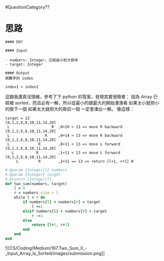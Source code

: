 #QuestionCategory??

# 思路

```ad-note
#### DO?

#### Input

- numbers: Integer，已經由小到大排序
- target: Integer

#### Output
兩數字的 index

index1 < index2
```

這題我還真沒頭緒，參考了下 python 的答案，發現其實很簡單：
因為 Array 已經被 sorted，而且必有一解，所以從最小的跟最大的開始湊湊看
如果太小就把小的換下一個
如果太大就把大的換前一個
一定會湊出一解。
像這樣：

```plaintext
target = 13
[0,1,2,6,8,10,11,14,20]
 L                   R  ,0+20 > 13 => move R backward
[0,1,2,6,8,10,11,14,20]
 L                R     ,0+14 > 13 => move R backward
[0,1,2,6,8,10,11,14,20]
 L             R        ,0+11 < 13 => move L forward
[0,1,2,6,8,10,11,14,20]
   L          R         ,1+11 < 13 => move L forward
[0,1,2,6,8,10,11,14,20]
     L         R        ,2+11 == 13 => return [l+1, r+1] #
```

```ruby
# @param {Integer[]} numbers
# @param {Integer} target
# @return {Integer[]}
def two_sum(numbers, target)
    l = 0
    r = numbers.size - 1
    while l < r do
        if numbers[l] + numbers[r] < target
            l +=1
        elsif numbers[l] + numbers[r] > target
            r -=1
        else
            return [l+1, r+1]
        end
    end
end
```

![[CS/Coding/Medium/167.Two_Sum_II_-_Input_Array_Is_Sorted/images/submission.png]]
